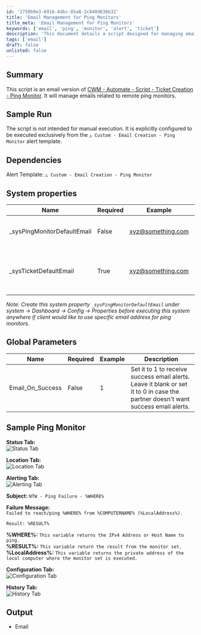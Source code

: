 ```yaml
---
id: '2750b9e3-6916-4dbc-85a8-2c840d636b32'
title: 'Email Management for Ping Monitors'
title_meta: 'Email Management for Ping Monitors'
keywords: ['email', 'ping', 'monitor', 'alert', 'ticket']
description: 'This document details a script designed for managing emails related to remote ping monitors, including system properties and global parameters necessary for configuration. It is intended for use within a specific alert template and provides examples of expected output and configuration settings.'
tags: ['email']
draft: false
unlisted: false
---
```

## Summary

This script is an email version of [CWM - Automate - Script - Ticket Creation - Ping Monitor](<./Ticket Creation - Ping Monitor.md>). It will manage emails related to remote ping monitors.

## Sample Run

The script is not intended for manual execution. It is explicitly configured to be executed exclusively from the `△ Custom - Email Creation - Ping Monitor` alert template.

## Dependencies

Alert Template: `△ Custom - Email Creation - Ping Monitor`

## System properties

| Name                       | Required | Example                             | Description                                                                                                    |
|----------------------------|----------|-------------------------------------|----------------------------------------------------------------------------------------------------------------|
| _sysPingMonitorDefaultEmail | False    | [xyz@something.com](mailto:xyz@something.com) | Add in the email address where the partner would like to receive the alerts from ping monitors                |
| _sysTicketDefaultEmail     | True     | [xyz@something.com](mailto:xyz@something.com) | If nothing is mentioned in _sysPingMonitorDefaultEmail property, script will use the default email address from _sysTicketDefaultEmail property. |

*Note: Create this system property `_sysPingMonitorDefaultEmail` under system → Dashboard → Config → Properties before executing this system anywhere if client would like to use specific email address for ping monitors.*

## Global Parameters

| Name            | Required | Example | Description                                                                                                           |
|-----------------|----------|---------|-----------------------------------------------------------------------------------------------------------------------|
| Email_On_Success | False    | 1       | Set it to 1 to receive success email alerts. Leave it blank or set it to 0 in case the partner doesn't want success email alerts. |

## Sample Ping Monitor

**Status Tab:**  
![Status Tab](../../../static/img/Email-Creation---Ping-Monitor/image_1.png)

**Location Tab:**  
![Location Tab](../../../static/img/Email-Creation---Ping-Monitor/image_2.png)

**Alerting Tab:**  
![Alerting Tab](../../../static/img/Email-Creation---Ping-Monitor/image_3.png)

**Subject:** `NTW - Ping Failure - %WHERE%`

**Failure Message:**  
`Failed to reach/ping %WHERE% from %COMPUTERNAME% (%LocalAddress%).`

`Result: %RESULT%`

**%WHERE%:** `This variable returns the IPv4 Address or Host Name to ping.`  
**%RESULT%:** `This variable return the result from the monitor set.`  
**%LocalAddress%:** `This variable returns the private address of the local computer where the monitor set is executed.`

**Configuration Tab:**  
![Configuration Tab](../../../static/img/Email-Creation---Ping-Monitor/image_4.png)

**History Tab:**  
![History Tab](../../../static/img/Email-Creation---Ping-Monitor/image_5.png)

## Output

- Email












